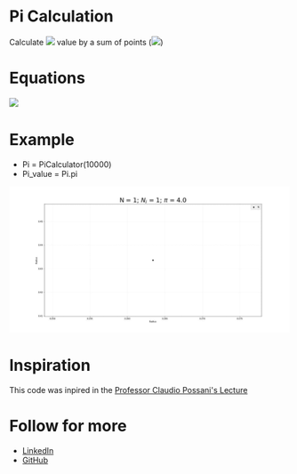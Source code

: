 # Pi Calculation
Calculate <img src="https://render.githubusercontent.com/render/math?math={\pi}"> value by a sum of points (<img src="https://render.githubusercontent.com/render/math?math={{N_{i}}, {N}}">)

# Equations
<img src="https://render.githubusercontent.com/render/math?math={\Huge \pi \approx 4\frac{N_{i}}{N}}">

# Example
* Pi = PiCalculator(10000)
* Pi_value = Pi.pi

![example](https://github.com/ClaytonSdS/Pi/blob/main/example.gif)

# Inspiration
This code was inpired in the [Professor Claudio Possani's Lecture](https://youtu.be/UE3NoE_gN6s?t=686)

# Follow for more
- [LinkedIn](https://www.linkedin.com/in/clayton-santos-579682205/)
- [GitHub](https://github.com/ClaytonSdS)
